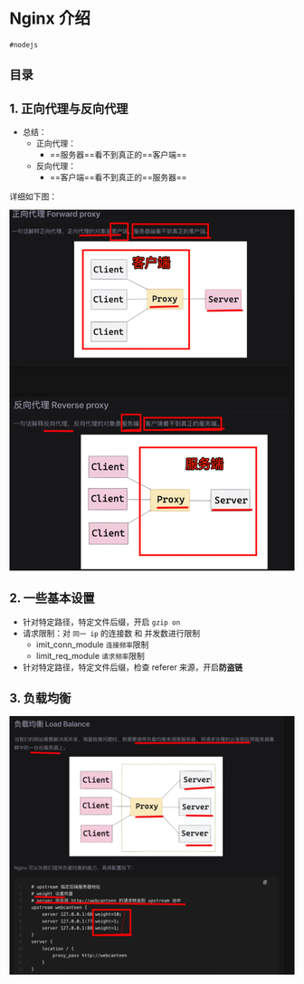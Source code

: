 
# Nginx 介绍

`#nodejs` 


## 目录
<!-- toc -->
 ## 1. 正向代理与反向代理 

- 总结：
	- 正向代理：
		- ==服务器==看不到真正的==客户端==
	- 反向代理：
		- ==客户端==看不到真正的==服务器==

详细如下图：

![图片&文件](./files/20241025-4.png)

## 2. 一些基本设置

- 针对特定路径，特定文件后缀，开启 `gzip on`
- 请求限制：对 `同一 ip` 的连接数 和 并发数进行限制
	- imit_conn_module `连接频率`限制
	- limit_req_module `请求频率`限制
- 针对特定路径，特定文件后缀，检查 referer 来源，开启**防盗链**

## 3. 负载均衡

![图片&文件](./files/20241025-5.png)

